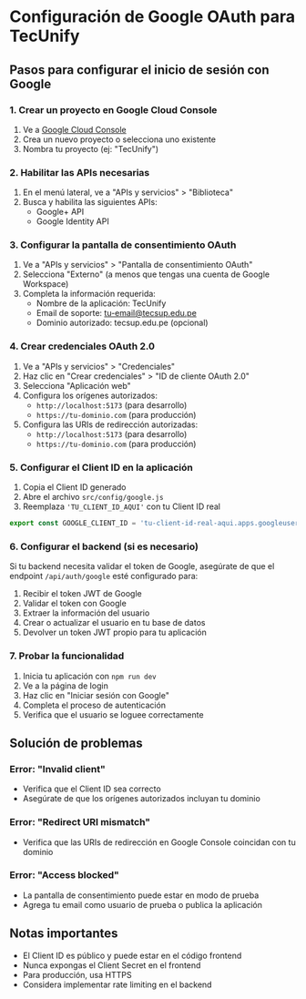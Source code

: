 # Configuración de Google OAuth para TecUnify

## Pasos para configurar el inicio de sesión con Google

### 1. Crear un proyecto en Google Cloud Console

1. Ve a [Google Cloud Console](https://console.developers.google.com/)
2. Crea un nuevo proyecto o selecciona uno existente
3. Nombra tu proyecto (ej: "TecUnify")

### 2. Habilitar las APIs necesarias

1. En el menú lateral, ve a "APIs y servicios" > "Biblioteca"
2. Busca y habilita las siguientes APIs:
   - Google+ API
   - Google Identity API

### 3. Configurar la pantalla de consentimiento OAuth

1. Ve a "APIs y servicios" > "Pantalla de consentimiento OAuth"
2. Selecciona "Externo" (a menos que tengas una cuenta de Google Workspace)
3. Completa la información requerida:
   - Nombre de la aplicación: TecUnify
   - Email de soporte: tu-email@tecsup.edu.pe
   - Dominio autorizado: tecsup.edu.pe (opcional)

### 4. Crear credenciales OAuth 2.0

1. Ve a "APIs y servicios" > "Credenciales"
2. Haz clic en "Crear credenciales" > "ID de cliente OAuth 2.0"
3. Selecciona "Aplicación web"
4. Configura los orígenes autorizados:
   - `http://localhost:5173` (para desarrollo)
   - `https://tu-dominio.com` (para producción)
5. Configura las URIs de redirección autorizadas:
   - `http://localhost:5173` (para desarrollo)
   - `https://tu-dominio.com` (para producción)

### 5. Configurar el Client ID en la aplicación

1. Copia el Client ID generado
2. Abre el archivo `src/config/google.js`
3. Reemplaza `'TU_CLIENT_ID_AQUI'` con tu Client ID real

```javascript
export const GOOGLE_CLIENT_ID = 'tu-client-id-real-aqui.apps.googleusercontent.com';
```

### 6. Configurar el backend (si es necesario)

Si tu backend necesita validar el token de Google, asegúrate de que el endpoint `/api/auth/google` esté configurado para:

1. Recibir el token JWT de Google
2. Validar el token con Google
3. Extraer la información del usuario
4. Crear o actualizar el usuario en tu base de datos
5. Devolver un token JWT propio para tu aplicación

### 7. Probar la funcionalidad

1. Inicia tu aplicación con `npm run dev`
2. Ve a la página de login
3. Haz clic en "Iniciar sesión con Google"
4. Completa el proceso de autenticación
5. Verifica que el usuario se loguee correctamente

## Solución de problemas

### Error: "Invalid client"
- Verifica que el Client ID sea correcto
- Asegúrate de que los orígenes autorizados incluyan tu dominio

### Error: "Redirect URI mismatch"
- Verifica que las URIs de redirección en Google Console coincidan con tu dominio

### Error: "Access blocked"
- La pantalla de consentimiento puede estar en modo de prueba
- Agrega tu email como usuario de prueba o publica la aplicación

## Notas importantes

- El Client ID es público y puede estar en el código frontend
- Nunca expongas el Client Secret en el frontend
- Para producción, usa HTTPS
- Considera implementar rate limiting en el backend
